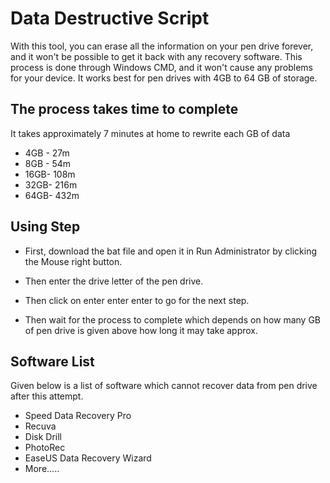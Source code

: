 
# Data Destructive Script

With this tool, you can erase all the information on your pen drive forever, and it won't be possible to get it back with any recovery software. This process is done through Windows CMD, and it won't cause any problems for your device. It works best for pen drives with 4GB to 64 GB of storage.



## The process takes time to complete
It takes approximately 7 minutes at home to rewrite each GB of data
- 4GB - 27m
- 8GB - 54m
- 16GB- 108m
- 32GB- 216m
- 64GB- 432m

## Using Step
- First, download the bat file and open it in Run Administrator by clicking the Mouse right button.

- Then enter the drive letter of the pen drive.

- Then click on enter enter enter to go for the next step.

- Then wait for the process to complete which depends on how many GB of pen drive is given above how long it may take approx.



## Software List

Given below is a list of software which cannot recover data from pen drive after this attempt.

- Speed Data Recovery Pro
- Recuva
- Disk Drill
- PhotoRec
- EaseUS Data Recovery Wizard
- More.....
